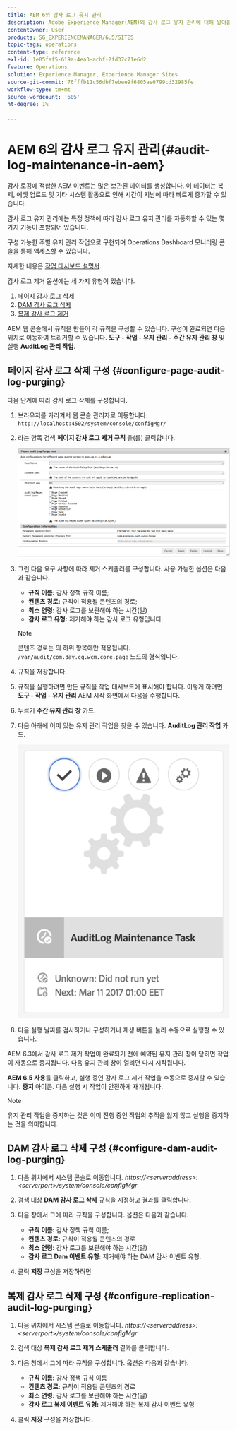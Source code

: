 ```yaml
---
title: AEM 6의 감사 로그 유지 관리
description: Adobe Experience Manager(AEM)의 감사 로그 유지 관리에 대해 알아봅니다.
contentOwner: User
products: SG_EXPERIENCEMANAGER/6.5/SITES
topic-tags: operations
content-type: reference
exl-id: 1e05faf5-619a-4ea3-acbf-2fd37c71e6d2
feature: Operations
solution: Experience Manager, Experience Manager Sites
source-git-commit: 76fffb11c56dbf7ebee9f6805ae0799cd32985fe
workflow-type: tm+mt
source-wordcount: '605'
ht-degree: 1%

---
```


# AEM 6의 감사 로그 유지 관리{#audit-log-maintenance-in-aem}

감사 로깅에 적합한 AEM 이벤트는 많은 보관된 데이터를 생성합니다. 이 데이터는 복제, 에셋 업로드 및 기타 시스템 활동으로 인해 시간이 지남에 따라 빠르게 증가할 수 있습니다.

감사 로그 유지 관리에는 특정 정책에 따라 감사 로그 유지 관리를 자동화할 수 있는 몇 가지 기능이 포함되어 있습니다.

구성 가능한 주별 유지 관리 작업으로 구현되며 Operations Dashboard 모니터링 콘솔을 통해 액세스할 수 있습니다.

자세한 내용은 [작업 대시보드 설명서](/help/sites-administering/operations-dashboard.md).

감사 로그 제거 옵션에는 세 가지 유형이 있습니다.

1. [페이지 감사 로그 삭제](/help/sites-administering/operations-audit-log.md#configure-page-audit-log-purging)
1. [DAM 감사 로그 삭제](/help/sites-administering/operations-audit-log.md#configure-dam-audit-log-purging)
1. [복제 감사 로그 제거](/help/sites-administering/operations-audit-log.md#configure-replication-audit-log-purging)

AEM 웹 콘솔에서 규칙을 만들어 각 규칙을 구성할 수 있습니다. 구성이 완료되면 다음 위치로 이동하여 트리거할 수 있습니다. **도구 - 작업 - 유지 관리 - 주간 유지 관리 창** 및 실행 **AuditLog 관리 작업**.

## 페이지 감사 로그 삭제 구성 {#configure-page-audit-log-purging}

다음 단계에 따라 감사 로그 삭제를 구성합니다.

1. 브라우저를 가리켜서 웹 콘솔 관리자로 이동합니다. `http://localhost:4502/system/console/configMgr/`

1. 라는 항목 검색 **페이지 감사 로그 제거 규칙** 을(를) 클릭합니다.

   ![chlimage_1-365](assets/chlimage_1-365.png)

1. 그런 다음 요구 사항에 따라 제거 스케줄러를 구성합니다. 사용 가능한 옵션은 다음과 같습니다.

   * **규칙 이름:** 감사 정책 규칙 이름;
   * **컨텐츠 경로:** 규칙이 적용될 콘텐츠의 경로;
   * **최소 연령:** 감사 로그를 보관해야 하는 시간(일)
   * **감사 로그 유형:** 제거해야 하는 감사 로그 유형입니다.

   >[!NOTE]
   >
   >콘텐츠 경로는 의 하위 항목에만 적용됩니다. `/var/audit/com.day.cq.wcm.core.page` 노드의 형식입니다.

1. 규칙을 저장합니다.
1. 규칙을 실행하려면 만든 규칙을 작업 대시보드에 표시해야 합니다. 이렇게 하려면 **도구 - 작업 - 유지 관리** AEM 시작 화면에서 다음을 수행합니다.

1. 누르기 **주간 유지 관리 창** 카드.

1. 다음 아래에 이미 있는 유지 관리 작업을 찾을 수 있습니다. **AuditLog 관리 작업** 카드.

   ![chlimage_1-366](assets/chlimage_1-366.png)

1. 다음 실행 날짜를 검사하거나 구성하거나 재생 버튼을 눌러 수동으로 실행할 수 있습니다.

AEM 6.3에서 감사 로그 제거 작업이 완료되기 전에 예약된 유지 관리 창이 닫히면 작업이 자동으로 중지됩니다. 다음 유지 관리 창이 열리면 다시 시작됩니다.

**AEM 6.5 사용**&#x200B;를 클릭하고, 실행 중인 감사 로그 제거 작업을 수동으로 중지할 수 있습니다. **중지** 아이콘. 다음 실행 시 작업이 안전하게 재개됩니다.

>[!NOTE]
>
>유지 관리 작업을 중지하는 것은 이미 진행 중인 작업의 추적을 잃지 않고 실행을 중지하는 것을 의미합니다.

## DAM 감사 로그 삭제 구성 {#configure-dam-audit-log-purging}

1. 다음 위치에서 시스템 콘솔로 이동합니다. *https://&lt;serveraddress>:&lt;serverport>/system/console/configMgr*
1. 검색 대상 **DAM 감사 로그 삭제** 규칙을 지정하고 결과를 클릭합니다.
1. 다음 창에서 그에 따라 규칙을 구성합니다. 옵션은 다음과 같습니다.

   * **규칙 이름:** 감사 정책 규칙 이름;
   * **컨텐츠 경로:** 규칙이 적용될 콘텐츠의 경로
   * **최소 연령:** 감사 로그를 보관해야 하는 시간(일)
   * **감사 로그 Dam 이벤트 유형:** 제거해야 하는 DAM 감사 이벤트 유형.

1. 클릭 **저장** 구성을 저장하려면

## 복제 감사 로그 삭제 구성  {#configure-replication-audit-log-purging}

1. 다음 위치에서 시스템 콘솔로 이동합니다. *https://&lt;serveraddress>:&lt;serverport>/system/console/configMgr*
1. 검색 대상 **복제 감사 로그 제거 스케줄러** 결과를 클릭합니다.
1. 다음 창에서 그에 따라 규칙을 구성합니다. 옵션은 다음과 같습니다.

   * **규칙 이름:** 감사 정책 규칙 이름
   * **컨텐츠 경로:** 규칙이 적용될 콘텐츠의 경로
   * **최소 연령:** 감사 로그를 보관해야 하는 시간(일)
   * **감사 로그 복제 이벤트 유형:** 제거해야 하는 복제 감사 이벤트 유형

1. 클릭 **저장** 구성을 저장합니다.
